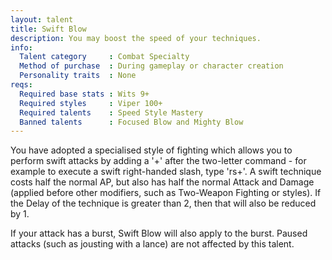 ```yaml
---
layout: talent
title: Swift Blow
description: You may boost the speed of your techniques.
info:
  Talent category     : Combat Specialty
  Method of purchase  : During gameplay or character creation
  Personality traits  : None
reqs:
  Required base stats : Wits 9+
  Required styles     : Viper 100+
  Required talents    : Speed Style Mastery
  Banned talents      : Focused Blow and Mighty Blow
---
```


You have adopted a specialised style of fighting which allows you to perform
swift attacks by adding a '+' after the two-letter command - for example to
execute a swift right-handed slash, type 'rs+'.  A swift technique costs half
the normal AP, but also has half the normal Attack and Damage (applied before
other modifiers, such as Two-Weapon Fighting or styles).  If the Delay of the
technique is greater than 2, then that will also be reduced by 1.

If your attack has a burst, Swift Blow will also apply to the burst.  Paused
attacks (such as jousting with a lance) are not affected by this talent.
